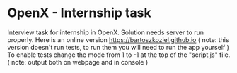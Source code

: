 # OpenX - Internship task
Interview task for internship in OpenX. Solution needs server to run properly.
Here is an online version https://bartoszkoziel.github.io ( note: this version doesn't run tests, to run them you will need to run the app yourself )
To enable tests change the mode from 1 to -1 at the top of the "script.js" file.
( note: output both on webpage and in console )
